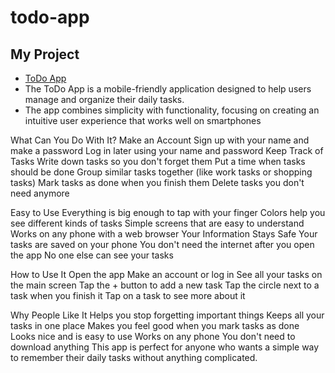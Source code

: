 # todo-app
## My Project
- [ToDo App](https://github.com/Mpascaline/todo-app)
- The ToDo App is a mobile-friendly application designed to help users manage and organize their daily tasks.
- The app combines simplicity with functionality, focusing on creating an intuitive user experience that works well on smartphones


What Can You Do With It?
Make an Account
Sign up with your name and make a password
Log in later using your name and password
Keep Track of Tasks
Write down tasks so you don't forget them
Put a time when tasks should be done
Group similar tasks together (like work tasks or shopping tasks)
Mark tasks as done when you finish them
Delete tasks you don't need anymore

Easy to Use
Everything is big enough to tap with your finger
Colors help you see different kinds of tasks
Simple screens that are easy to understand
Works on any phone with a web browser
Your Information Stays Safe
Your tasks are saved on your phone
You don't need the internet after you open the app 
No one else can see your tasks

How to Use It
Open the app
Make an account or log in
See all your tasks on the main screen
Tap the + button to add a new task
Tap the circle next to a task when you finish it
Tap on a task to see more about it

Why People Like It
Helps you stop forgetting important things
Keeps all your tasks in one place
Makes you feel good when you mark tasks as done
Looks nice and is easy to use
Works on any phone
You don't need to download anything
This app is perfect for anyone who wants a simple way to remember their daily tasks without anything complicated.
